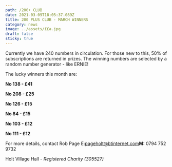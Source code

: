 ```yaml
---
path: /200+ CLUB
date: 2021-03-09T18:05:37.089Z
title: 200 PLUS CLUB - MARCH WINNERS
category: news
image: ../assets/££a.jpg
draft: false
sticky: true
---
```

Currently we have 240 numbers in circulation.  For those new to this, 50% of subscriptions are returned in prizes.  The winning numbers are selected by a random number generator - like ERNIE!

The lucky winners this month are:

**No 138 - £41**

**No 208 - £25**

**No 126 - £15**

**No 84 - £15**

**No 103 - £12**

**No 111 - £12**

For more details, contact Rob Page E:[pageholt@btinternet.com](mailto:pageholt@btinternet.com)**M:** 0794 752 9732

Holt Village Hall - *Registered Charity (305527)*